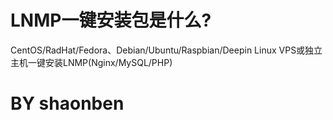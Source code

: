 # LNMP一键安装包是什么?
CentOS/RadHat/Fedora、Debian/Ubuntu/Raspbian/Deepin Linux VPS或独立主机一键安装LNMP(Nginx/MySQL/PHP)


# BY shaonben
